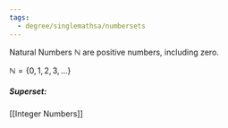```yaml
---
tags:
  - degree/singlemathsa/numbersets
---
```

Natural Numbers $\mathbb{N}$ are positive numbers, including zero.

$\mathbb{N}=\left\{0,1,2,3,...\right\}$

##### Superset:
[[Integer Numbers]]
